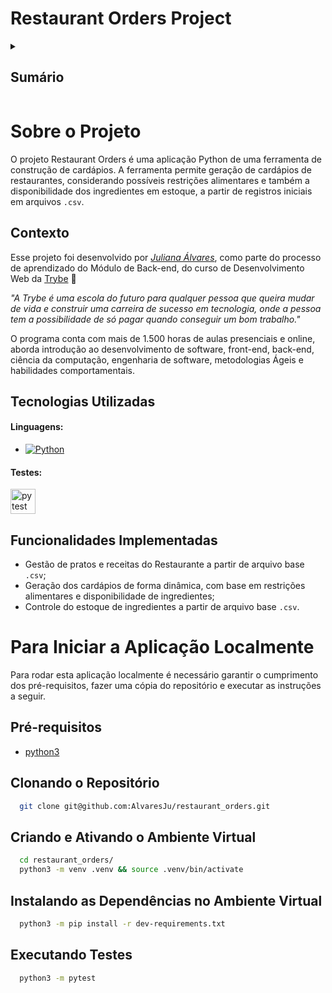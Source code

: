 # Restaurant Orders Project

<!-- ![app Screen Shot][product-screenshot] -->

<!-- ### Link da documentação do projeto: []() -->


<!-- TABLE OF CONTENTS -->
<details>
  <summary><h2><strong>Sumário</strong></h2></summary>
  <ol>
    <li>
      <a href="#sobre-o-projeto">Sobre o Projeto</a>
      <ul>
        <li><a href="#contexto">Contexto</a></li>
        <li><a href="#tecnologias-utilizadas">Tecnologias Utilizadas</a></li>
        <li><a href="#funcionalidades-implementadas">Funcionalidades Implementadas</a></li>
      </ul>
    </li>
    <li>
      <a href="#para-iniciar-a-aplicação-localmente">Para Iniciar a Aplicação Localmente</a>
      <ul>
        <li><a href="#pré-requisitos">Pré-requisitos</a></li>
        <li><a href="#clonando-o-repositório">Clonando o Repositório</a></li>
        <!-- <li><a href="#rodando-serviços-com-docker-compose-e-executando-a-aplicação">Rodando Serviços com docker-compose e Executando a Aplicação</a></li> -->
        <!-- <li><a href="#acessando-container-e-instalando-dependências">Acessando Container e Instalando Dependências</a></li> -->
        <!-- <li><a href="#subindo-banco-de-dados-e-executando-a-aplicação">Subindo Banco de Dados e Executando a Aplicação</a></li> -->
        <li><a href="#criando-e-ativando-o-ambiente-virtual">Criando e Ativando o Ambiente Virtual</a></li>
        <li><a href="#instalando-as-dependências-no-ambiente-virtual">Instalando as Dependências no Ambiente Virtual</a></li>
        <li><a href="#executando-testes">Executando Testes</a></li>
        <!-- <li><a href="#parando-a-aplicação-e-descendo-os-containers">Parando a Aplicação e Descendo os Containers</a></li> -->
      </ul>
    </li>
    <li><a href="#contribuições-e-autoria">Contribuições e Autoria</a></li>
  </ol>
</details>


# Sobre o Projeto
  O projeto Restaurant Orders é uma aplicação Python de uma ferramenta de construção de cardápios. A ferramenta permite geração de cardápios de restaurantes, considerando possíveis restrições alimentares e também a disponibilidade dos ingredientes em estoque, a partir de registros iniciais em arquivos `.csv`.

## Contexto
  Esse projeto foi desenvolvido por _[Juliana Álvares](https://www.linkedin.com/in/juliana-alvares/)_, como parte do processo de aprendizado do Módulo de Back-end, do curso de Desenvolvimento Web da [Trybe](https://www.betrybe.com/) :rocket:
  
  _"A Trybe é uma escola do futuro para qualquer pessoa que queira mudar de vida e construir uma carreira de sucesso em tecnologia, onde a pessoa tem a possibilidade de só pagar quando conseguir um bom trabalho."_

  O programa conta com mais de 1.500 horas de aulas presenciais e online, aborda introdução ao desenvolvimento de software, front-end, back-end, ciência da computação, engenharia de software, metodologias Ágeis e habilidades comportamentais.

## Tecnologias Utilizadas

  #### Linguagens:
  * [![Python][Python-img]][Python-url]

  #### Testes:
  <!-- * [![pytest][pytest-img]][pytest-url] -->
  <a href="https://docs.pytest.org/en/7.3.x/" target="_blank" rel="noreferrer">
      <img src="https://user-images.githubusercontent.com/25181517/184117132-9e89a93b-65fb-47c3-91e7-7d0f99e7c066.png" alt="pytest" width="40" height="40"/>
  </a>

  <!-- #### Auxiliares (Execução):
  * [![Docker][Docker-img]][Docker-url] -->
  <!-- * [![Postman][Postman-img]][Postman-url] -->
  <!-- * [![Railway][Railway-img]][Railway-url] -->

## Funcionalidades Implementadas

  - Gestão de pratos e receitas do Restaurante a partir de arquivo base `.csv`;
  - Geração dos cardápios de forma dinâmica, com base em restrições alimentares e disponibilidade de ingredientes;
  - Controle do estoque de ingredientes a partir de arquivo base `.csv`.

# Para Iniciar a Aplicação Localmente
  Para rodar esta aplicação localmente é necessário garantir o cumprimento dos pré-requisitos, fazer uma cópia do repositório e executar as instruções a seguir.

## Pré-requisitos
  <!-- * [docker-compose](https://docs.docker.com/compose/) em versão 1.29.2 ou superior. -->
  * [python3](https://www.python.org/)
  <!-- * Estar com a porta padrão do `mysql` (`3306`) liberada, pois o serviço `db` está configurado no docker-compose para conexão nesta porta. -->

## Clonando o Repositório
  ```bash
    git clone git@github.com:AlvaresJu/restaurant_orders.git
  ```
## Criando e Ativando o Ambiente Virtual
  ```bash
    cd restaurant_orders/
    python3 -m venv .venv && source .venv/bin/activate
  ```
## Instalando as Dependências no Ambiente Virtual
  ```bash
    python3 -m pip install -r dev-requirements.txt
  ```
<!-- ## Acessando Container e Instalando Dependências
  ```bash
    docker exec -it blogs_api bash
    npm install
  ```  -->
<!-- ## Subindo Banco de Dados e Executando a Aplicação
 *Obs.: comandos a serem executados de DENTRO do Container `node`*
  ```bash
    npm start
  ``` -->
## Executando Testes
  ```bash
    python3 -m pytest
  ```
<!-- ## Parando a Aplicação e Descendo os Containers
  ```bash
    npm run compose:down
  ``` -->

<!-- # Contribuições e Autoria
  Como descrito, este projeto foi proposto pela [Trybe](https://www.betrybe.com/) e desenvolvido por _[Juliana Álvares](https://www.linkedin.com/in/juliana-alvares/)_ durante o curso de Desenvolvimento Web realizado. Por isso, foram disponibilizados pela Trybe alguns arquivos base de configurações e auxiliares ao desenvolvimento do projeto, além de toda a parte do front-end. Segue especificação de autoria dos principais documentos:
  
  Arquivos/diretórios desenvolvidos pela autora do projeto (Juliana Álvares):
  > README.md | images/** | app/frontend/Dockerfile | app/backend/Dockerfile | app/backend/packages.npm | app/backend/src/controllers/** | app/backend/src/database/migrations/** | app/backend/src/database/models/** | app/backend/src/database/seeders/** | app/backend/src/entities/** | app/backend/src/interfaces/** | app/backend/src/middlewares/** | app/backend/src/routes/** | app/backend/src/services/** | app/backend/src/tests/** | app/backend/src/utils/** | app/backend/src/app.ts
  
  Arquivos/diretórios desenvolvidos pela Trybe:
  > .editorconfig | apps_install.sh | db.exemple.sql | dockerfile_dennylist.sh | package.json | package-lock.json | app/docker-compose.yml | app/docker-compose.dev.yml | app/frontend/** | app/backend/.eslintrc.json | app/backend/.env.example | app/backend/package.json | app/backend/package-lock.json | app/backend/.sequelizerc | app/backend/nyc.config.js | app/backend/tsc_eval.sh | app/backend/tsconfig.json | app/backend/src/database/config/** | app/backend/src/database/migrations/99999999999999-create-z.js | app/backend/src/database/models/index.ts | app/backend/src/server.ts -->

<!-- MARKDOWN LINKS & IMAGES -->
<!-- https://www.markdownguide.org/basic-syntax/#reference-style-links -->
[product-screenshot]: images/screenshot.png
<!-- [product-gif]: images/features.gif -->
[Python-img]: https://img.shields.io/badge/Python-FFD43B?style=for-the-badge&logo=python&logoColor=blue
[Python-url]: https://www.python.org/
[pytest-img]: https://user-images.githubusercontent.com/25181517/184117132-9e89a93b-65fb-47c3-91e7-7d0f99e7c066.png
[pytest-url]: https://docs.pytest.org/en/7.3.x/
[Docker-img]: https://img.shields.io/badge/docker-%230db7ed.svg?style=for-the-badge&logo=docker&logoColor=white
[Docker-url]: https://www.docker.com/
<!-- [Postman-img]: https://img.shields.io/badge/Postman-FF6C37?style=for-the-badge&logo=Postman&logoColor=white
[Postman-url]: https://www.postman.com/
[Railway-img]: https://img.shields.io/badge/Railway-131415?style=for-the-badge&logo=railway&logoColor=white
[Railway-url]: https://railway.app/ -->